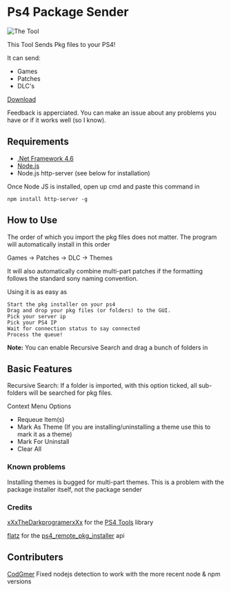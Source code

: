 # Ps4 Package Sender

![The Tool](https://frostyso.github.io/imgs/pkgsender.png)

This Tool Sends Pkg files to your PS4! 

It can send:
  - Games
  - Patches
  - DLC's
  
  [Download](https://mega.nz/folder/nItDhAoB#lTtL1qp2SZg1YQBlJdD5-A)
  
  Feedback is apperciated. You can make an issue about any problems you have or if it works well (so I know).

## Requirements
- [.Net Framework 4.6](https://www.microsoft.com/en-nz/download/details.aspx?id=48130)
- [Node.js](https://nodejs.org/)
- Node.js http-server (see below for installation)

Once Node JS is installed, open up cmd and paste this command in 

`npm install http-server -g` 

## How to Use
The order of which you import the pkg files does not matter. The program will automatically install in this order 

Games -> Patches -> DLC -> Themes

It will also automatically combine multi-part patches if the formatting follows the standard sony naming convention.

Using it is as easy as
```
Start the pkg installer on your ps4
Drag and drop your pkg files (or folders) to the GUI. 
Pick your server ip
Pick your PS4 IP
Wait for connection status to say connected
Process the queue!
```
**Note:** You can enable Recursive Search and drag a bunch of folders in

## Basic Features
Recursive Search:  If a folder is imported, with this option ticked, all sub-folders will be searched for pkg files.

Context Menu Options

- Requeue Item(s)
- Mark As Theme (If you are installing/uninstalling a theme use this to mark it as a theme)
- Mark For Uninstall
- Clear All


### Known problems
Installing themes is bugged for multi-part themes. This is a problem with the package installer itself, not the package sender

### Credits
[xXxTheDarkprogramerxXx](https://github.com/xXxTheDarkprogramerxXx) for the [PS4 Tools](https://github.com/xXxTheDarkprogramerxXx/PS4_Tools) library

[flatz](https://github.com/flatz/) for the [ps4_remote_pkg_installer](https://github.com/flatz/ps4_remote_pkg_installer) api

## Contributers
[CodGmer](https://github.com/CodGmer) Fixed nodejs detection to work with the more recent node & npm versions
